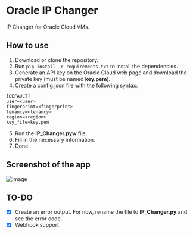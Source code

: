 # Oracle IP Changer
IP Changer for Oracle Cloud VMs.

## How to use
1. Download or clone the repository.
2. Run `pip install -r requirements.txt` to install the dependencies.
3. Generate an API key on the Oracle Cloud web page and download the private key (must be named **key.pem**).
4. Create a config.json file with the following syntax:

```
[DEFAULT]
user=<user>
fingerprint=<fingerprint>
tenancy=<tenancy>
region=<region>
key_file=key.pem
```

5. Run the **IP_Changer.pyw** file.
6. Fill in the necessary information.
7. Done.

## Screenshot of the app
![image](https://user-images.githubusercontent.com/80278656/236072739-6d0b280c-8651-47a7-a4eb-b8c50260a0b1.png)

## TO-DO
- [x] Create an error output. For now, rename the file to **IP_Changer.py** and see the error code.
- [x] Webhook support
